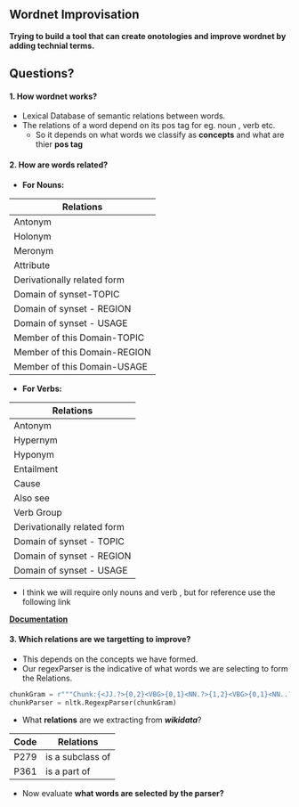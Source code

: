 ## Wordnet Improvisation
**Trying to build a tool that can create onotologies and improve wordnet by adding technial terms.**

## Questions?

#### 1. How wordnet works?
* Lexical Database of semantic relations between words.
* The relations of a word depend on its pos tag for eg. noun , verb etc.
  * So it depends on what words we classify as **concepts** and what are thier **pos tag**

#### 2. How are words related?

* **For Nouns:**

|       Relations           |
| ------------------------  |
|Antonym                    |
|Holonym                    |
|Meronym                    |
|Attribute                  |
|Derivationally related form|
|Domain of synset-TOPIC     |
|Domain of synset - REGION  |
|Domain of synset - USAGE   |
|Member of this Domain-TOPIC|
|Member of this Domain-REGION|
|Member of this Domain-USAGE|

* **For Verbs:**


| Relations                           |
| ------------------------------------|
|   Antonym                           |
|   Hypernym                          |
|    Hyponym                          |
|    Entailment                       |
|    Cause                            |
|   Also see                          |
|    Verb Group                       |
|    Derivationally related form      |    
|    Domain of synset - TOPIC         |
|    Domain of synset - REGION        |
|    Domain of synset - USAGE         |

* I think we will require only nouns and verb , but for reference use the following link

**[Documentation](https://wordnet.princeton.edu/documentation/wninput5wn)**

#### 3. Which relations are we targetting to improve?
* This depends on the concepts we have formed.
* Our regexParser is the indicative of what words we are selecting to form the Relations.
```python
chunkGram = r"""Chunk:{<JJ.?>{0,2}<VBG>{0,1}<NN.?>{1,2}<VBG>{0,1}<NN..?>{0,2}<VBG>{0,1}}"""
chunkParser = nltk.RegexpParser(chunkGram)
```
* What **relations** are we extracting from ***wikidata***?

|Code |Relations       |
|---- |----------      |
|P279 |is a subclass of|
|P361 |is a part of    |

* Now evaluate **what words are selected by the parser?**
